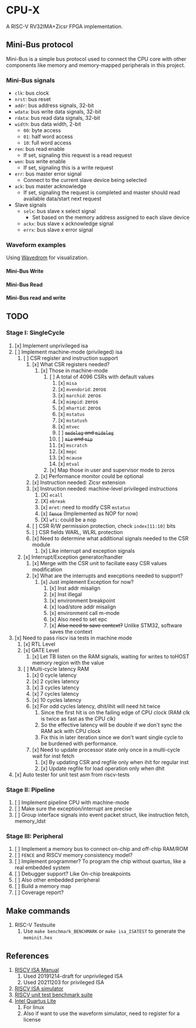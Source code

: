 # CPU-X

A RISC-V RV32IMA+Zicsr FPGA implementation.

## Mini-Bus protocol

Mini-Bus is a simple bus protocol used to connect the CPU core with other components like memory and memory-mapped peripherals in this project.

### Mini-Bus signals

- `clk`: bus clock
- `nrst`: bus reset
- `addr`: bus address signals, 32-bit
- `wdata`: bus write data signals, 32-bit
- `rdata`: bus read data signals, 32-bit
- `width`: bus data width, 2-bit
  - `00`: byte access
  - `01`: half word access
  - `10`: full word access
- `ren`: bus read enable
  - If set, signaling this request is a read request
- `wen`: bus write enable
  - If set, signaling this is a write request
- `err`: bus master error signal
  - Connect to the current slave device being selected
- `ack`: bus master acknowledge
  - If set, signaling the request is completed and master should read available data/start next request
- Slave signals
  - `selx`: bus slave x select signal
    - Set based on the memory address assigned to each slave device
  - `ackx`: bus slave x acknowledge signal
  - `errx`: bus slave x error signal

### Waveform examples

Using [Wavedrom](https://github.com/wavedrom/wavedrom) for visualization.

#### Mini-Bus Write

<div style="background-color: #EBEBEB">
<script type="WaveDrom">
{signal: [
    ["Note",
     {name: 'Title',		wave: "7................", data:["Mini-Bus master write to two slave devices"]},
     {name: '',			wave: "3..4.5......2....", data:["Waiting nRST", "Write to S1", "Write to S2", "Free"]},
     {name: 'Bus-phase',	wave: '2..343.....42....', data:['unknown', 'addr', 'data', 'addr', 'data', 'free']},
     {},
    ],
    ["Global",
      {name: 'clk', 		wave: 'P................'},
      {name: 'nrst', 		wave: '101..............'},
    ],
    ["Master",
      {name: 'addr', 		wave: 'x..3.3......x....', data:['addr1', 'addr2']},
      {name: 'wdata', 	wave: 'x..4.4......x....', data: ['data1', 'data2']},
      {name: 'rdata', 	wave: 'x................', data: []},
      {name: 'ren', 		wave: '0................'},
      {name: 'wen', 		wave: '0..101.....0.....'},
      {name: 'ack', 		wave: '0...10.....10....'},
    ],
     ["Slave1",
      {name: 'sel1', 		wave: '0..1.0...........'},
      {name: 'addr', 		wave: 'x..3.3......x....', data:['addr1', 'addr2']},
      {name: 'wdata', 	wave: 'x..4.4......x....', data: ['data1', 'data2']},
      {name: 'rdata1', 	wave: 'x................', data: []},
      {name: 'ren', 		wave: '0................'},
      {name: 'wen', 		wave: '0..101.....0.....'},
      {name: 'ack1', 		wave: '0...10...........'},
    ],
     ["Slave2",
      {name: 'sel2', 		wave: '0....1......0....'},
      {name: 'addr', 		wave: 'x..3.3......x....', data:['addr1', 'addr2']},
      {name: 'wdata', 	wave: 'x..4.4......x....', data: ['data1', 'data2']},
      {name: 'rdata2', 	wave: 'x................', data: []},
      {name: 'ren', 		wave: '0................'},
      {name: 'wen', 		wave: '0..101.....0.....'},
      {name: 'ack2', 		wave: '0..........10....'},
    ]
  ]}
</script>
</div>

#### Mini-Bus Read

<div style="background-color: #EBEBEB">
<script type="WaveDrom">
{signal: [
    ["Note",
     {name: 'Title',		wave: "7................", data:["Mini-Bus master write to two slave devices"]},
     {name: '',			wave: "3..4.5......2....", data:["Waiting nRST", "Write to S1", "Write to S2", "Free"]},
     {name: 'Bus-phase',	wave: '2..343.....42....', data:['unknown', 'addr', 'data', 'addr', 'data', 'free']},
     {},
    ],
    ["Global",
      {name: 'clk', 		wave: 'P................'},
      {name: 'nrst', 		wave: '101..............'},
    ],
    ["Master",
      {name: 'addr', 		wave: 'x..3.3......x....', data:['addr1', 'addr2']},
      {name: 'wdata', 	wave: 'x..4.4......x....', data: ['data1', 'data2']},
      {name: 'rdata', 	wave: 'x................', data: []},
      {name: 'width', 	wave: 'x..5.5......x....', data: ['width1', 'width2']},
      {name: 'ren', 		wave: '0................'},
      {name: 'wen', 		wave: '0..101.....0.....'},
      {name: 'ack', 		wave: '0...10.....10....'},
    ],
     ["Slave1",
      {name: 'sel1', 		wave: '0..1.0...........'},
      {name: 'addr', 		wave: 'x..3.3......x....', data:['addr1', 'addr2']},
      {name: 'wdata', 	wave: 'x..4.4......x....', data: ['data1', 'data2']},
      {name: 'rdata1', 	wave: 'x................', data: []},
      {name: 'width', 	wave: 'x..5.5......x....', data: ['width1', 'width2']},
      {name: 'ren', 		wave: '0................'},
      {name: 'wen', 		wave: '0..101.....0.....'},
      {name: 'ack1', 		wave: '0...10...........'},
    ],
     ["Slave2",
      {name: 'sel2', 		wave: '0....1......0....'},
      {name: 'addr', 		wave: 'x..3.3......x....', data:['addr1', 'addr2']},
      {name: 'wdata', 	wave: 'x..4.4......x....', data: ['data1', 'data2']},
      {name: 'rdata2', 	wave: 'x................', data: []},
      {name: 'width', 	wave: 'x..5.5......x....', data: ['width1', 'width2']},
      {name: 'ren', 		wave: '0................'},
      {name: 'wen', 		wave: '0..101.....0.....'},
      {name: 'ack2', 		wave: '0..........10....'},
    ]
  ]}
</script>
</div>

#### Mini-Bus read and write

<div style="background-color: #EBEBEB">
<script type="WaveDrom">
{signal: [
  ["Note",
   {name: 'Title',		wave: "7...........................", data: ["Mini-Bus master read and write with two slave devices"]},
   {name: '',			wave: "3..4.5......2.5....23..2....", data: ["Waiting nRST", "Read S1", "Write S2", "Free", "Write S1", "Free", "Read S2", "Free"]},
   {name: 'Bus-phase',	wave: '2..343.....42.3...423.42....', data: ['unknown', 'addr', 'data', 'addr', 'data', 'free', 'addr', 'data', 'free', 'addr', 'data', 'free']},
   {},
  ],
  ["Global",
    {name: 'clk', 		wave: 'P...........................'},
    {name: 'nrst', 		wave: '101.........................'},
  ],
  ["Master",
    {name: 'addr', 		wave: 'x..3.3......x.3....x3..x....', data: ['addr1', 'addr2', 'addr3', 'addr4']},
    {name: 'wdata', 	wave: 'x....4......x.4....x........', data: ['data2', 'data3']},
    {name: 'rdata', 	wave: 'x...4x................4x....', data: ['data1', 'data4']},
    {name: 'width', 	wave: 'x..5.5......x.5....x5..x....', data: ['width1', 'width2', 'width3', 'width4']},
    {name: 'ren', 		wave: '0..10...............1.0.....'},
    {name: 'wen', 		wave: '0....1.....0..1...0.........'},
    {name: 'ack', 		wave: '0...10.....10.....10..10....'},
  ],
   ["Slave1",
    {name: 'sel1', 		wave: '0..1.0........1....0........'},
    {name: 'addr', 		wave: 'x..3.3......x.3....x3..x....', data: ['addr1', 'addr2', 'addr3', 'addr4']},
    {name: 'wdata', 	wave: 'x....4......x.4....x........', data: ['data2', 'data3']},
    {name: 'rdata1', 	wave: 'x...4x......................', data: ['data1']},
    {name: 'width', 	wave: 'x..5.5......x.5....x5..x....', data: ['width1', 'width2', 'width3', 'width4']},
    {name: 'ren', 		wave: '0..10...............1.0.....'},
    {name: 'wen', 		wave: '0....1.....0..1...0.........'},
    {name: 'ack1', 		wave: '0...10............10........'},
  ],
   ["Slave2",
    {name: 'sel2', 		wave: '0....1......0.......1..0....'},
    {name: 'addr', 		wave: 'x..3.3......x.3....x3..x....', data: ['addr1', 'addr2', 'addr3', 'addr4']},
    {name: 'wdata', 	wave: 'x....4......x.4....x........', data: ['data2', 'data3']},
    {name: 'rdata2', 	wave: 'x.....................4x....', data: ['data4']},
   	{name: 'width', 	wave: 'x..5.5......x.5....x5..x....', data: ['width1', 'width2', 'width3', 'width4']},
    {name: 'ren', 		wave: '0..10...............1.0.....'},
    {name: 'wen', 		wave: '0....1.....0..1...0.........'},
    {name: 'ack2', 		wave: '0..........10.........10....'},
  ]
]}
</script>
</div>

## TODO

### Stage I: SingleCycle

1. [x] Implement unprivileged isa
2. [ ] Implement machine-mode (privileged) isa
   1. [ ] CSR register and instruction support
      1. [x] What CSR registers needed?
         1. [x] Those in machine-mode
            1. [ ] A total of 4096 CSRs with default values
               1. [x] `misa`
               2. [x] `mvendorid`: zeros
               3. [x] `marchid`: zeros
               4. [x] `mimpid`: zeros
               5. [x] `mhartid`: zeros
               6. [x] `mstatus`
               7. [x] `mstatush`
               8. [x] `mtvec`
               9. [ ] ~~`medeleg` and `mideleg`~~
               10. [ ] ~~`mie` and `mip`~~
               11. [x] `mscratch`
               12. [x] `mepc`
               13. [x] `mcause`
               14. [x] `mtval`
            2. [x] Map those in user and supervisor mode to zeros
         2. [x] Performance monitor could be optional
      2. [x] Instruction needed: Zicsr extension
      3. [x] Instruction needed: machine-level privileged instructions
         1. [X] `ecall`
         2. [X] `ebreak`
         3. [x] `mret`: need to modify CSR `mstatus`
         4. [x] ~~`fence`~~ (Implemented as NOP for now)
         5. [X] `wfi`: could be a nop
      4. [ ] CSR R/W permission protection, check `index[11:10]` bits
      5. [ ] CSR fields WARL, WLRL protection
      6. [x] Need to determine what additional signals needed to the CSR module
         1. [x] Like interrupt and exception signals
   2. [x] Interrupt/Exception generator/handler
      1. [x] Merge with the CSR unit to faciliate easy CSR values modification 
      2. [x] What are the interrupts and execptions needed to support?
         1. [x] Just implement Exception for now?
            1. [x] Inst addr misalign
            2. [x] Inst illegal
            3. [x] environment breakpoint
            4. [x] load/store addr misalign
            5. [x] environment call m-mode
            6. [x] Also need to set epc
            7. [x] ~~Also need to save context?~~ Unlike STM32, software saves the context
3. [x] Need to pass riscv isa tests in machine mode
   1. [x] RTL Level
   2. [x] GATE Level
      1. [x] Let TB listen on the RAM signals, waiting for writes to toHOST memory region with the value
   3. [ ] Multi-cycle latency RAM
      1. [x] 0 cycle latency
      2. [x] 2 cycles latency
      3. [x] 3 cycles latency
      4. [x] 7 cycles latency
      5. [x] 10 cycles latency
      6. [x] For odd cycles latency, dhit/ihit will need hit twice
         1. Since the first hit is on the failing edge of CPU clock (RAM clk is twice as fast as the CPU clk)
         2. So the effective latency will be double if we don't sync the RAM ack with CPU clock
         3. Fix this in later iteration since we don't want single cycle to be burdened with performance. 
      7. [x] Need to update processor state only once in a multi-cycle wait for inst fetch
         1. [x] By updating CSR and regfile only when ihit for regular inst
         2. [x] Update regfile for load operation only when dhit
4. [x] Auto tester for unit test asm from riscv-tests

### Stage II: Pipeline

1. [ ] Implement pipeline CPU with machine-mode
2. [ ] Make sure the exception/interrupt are precise
3. [ ] Group interface signals into event packet struct, like instruction fetch, memory_ldst

### Stage III: Peripheral

1. [ ] Implement a memory bus to connect on-chip and off-chip RAM/ROM
2. [ ] `FENCE` and RISCV memory consistency model?
3. [ ] Implement programmer? To program the chip without quartus, like a real embedded system
4. [ ] Debugger support? Like On-chip breakpoints
5. [ ] Also other embedded peripheral
6. [ ] Build a memory map
7. [ ] Coverage report?

## Make commands

1. RISC-V Testsuite
   1. Use `make benchmark_BENCHMARK` or `make isa_ISATEST` to generate the `meminit.hex`

## References

1. [RISCV ISA Manual](https://github.com/riscv/riscv-isa-manual)
   1. Used 20191214-draft for unprivileged ISA
   2. Used 20211203 for privileged ISA
2. [RISCV ISA simulator](https://github.com/riscv-software-src/riscv-isa-sim)
3. [RISCV unit test benchmark suite](https://github.com/riscv-software-src/riscv-tests)
4. [Intel Quartus Lite](https://www.intel.com/content/www/us/en/software-kit/684215/intel-quartus-prime-lite-edition-design-software-version-21-1-for-linux.html)
   1. For linux
   2. Also if want to use the waveform simulator, need to register for a license


<!-- Waveform render scripts -->
<script src="https://cdnjs.cloudflare.com/ajax/libs/wavedrom/2.6.8/skins/default.js" type="text/javascript"></script>
<script src="https://cdnjs.cloudflare.com/ajax/libs/wavedrom/2.6.8/wavedrom.min.js" type="text/javascript"></script>
<body onload="WaveDrom.ProcessAll()">